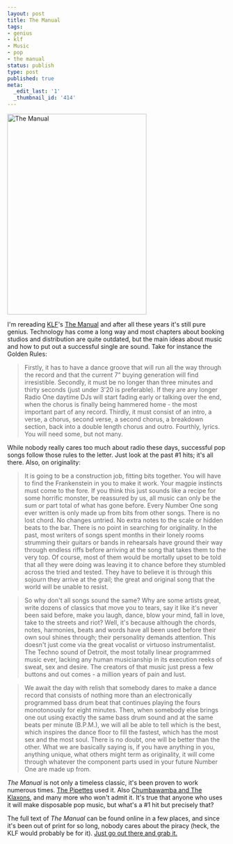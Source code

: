 ```yaml
---
layout: post
title: The Manual
tags:
- genius
- klf
- Music
- pop
- the manual
status: publish
type: post
published: true
meta:
  _edit_last: '1'
  _thumbnail_id: '414'
---
```

<img src="http://fzero.ca/wp-content/uploads/2012/03/the_manual.gif" alt="The Manual" title="The Manual" width="320" height="461" class="aligncenter size-full wp-image-414" />

I'm rereading <a href="https://en.wikipedia.org/wiki/The_KLF">KLF</a>'s <a href="https://en.wikipedia.org/wiki/The_Manual">The Manual</a> and after all these years it's still pure genius. Technology has come a long way and most chapters about booking studios and distribution are quite outdated, but the main ideas about music and how to put out a successful single are sound. Take for instance the Golden Rules:

<blockquote>Firstly, it has to have a dance groove that will run all the way through the record and that the current 7" buying generation will find irresistible. Secondly, it must be no longer than three minutes and thirty seconds (just under 3'20 is preferable). If they are any longer Radio One daytime DJs will start fading early or talking over the end, when the chorus is finally being hammered home - the most important part of any record. Thirdly, it must consist of an intro, a verse, a chorus, second verse, a second chorus, a breakdown section, back into a double length chorus and outro. Fourthly, lyrics. You will need some, but not many.</blockquote>

While nobody really cares too much about radio these days, successful pop songs follow those rules to the letter. Just look at the past #1 hits; it's all there. Also, on originality:

<blockquote>It is going to be a construction job, fitting bits together. You will have to find the Frankenstein in you to make it work. Your magpie instincts must come to the fore. If you think this just sounds like a recipe for some horrific monster, be reassured by us, all music can only be the sum or part total of what has gone before. Every Number One song ever written is only made up from bits from other songs. There is no lost chord. No changes untried. No extra notes to the scale or hidden beats to the bar. There is no point in searching for originality. In the past, most writers of songs spent months in their lonely rooms strumming their guitars or bands in rehearsals have ground their way through endless riffs before arriving at the song that takes them to the very top. Of course, most of them would be mortally upset to be told that all they were doing was leaving it to chance before they stumbled across the tried and tested. They have to believe it is through this sojourn they arrive at the grail; the great and original song that the world will be unable to resist.</blockquote>

<blockquote>So why don't all songs sound the same? Why are some artists great, write dozens of classics that move you to tears, say it like it's never been said before, make you laugh, dance, blow your mind, fall in love, take to the streets and riot? Well, it's because although the chords, notes, harmonies, beats and words have all been used before their own soul shines through; their personality demands attention. This doesn't just come via the great vocalist or virtuoso instrumentalist. The Techno sound of Detroit, the most totally linear programmed music ever, lacking any human musicianship in its execution reeks of sweat, sex and desire. The creators of that music just press a few buttons and out comes - a million years of pain and lust.</blockquote>

<blockquote>We await the day with relish that somebody dares to make a dance record that consists of nothing more than an electronically programmed bass drum beat that continues playing the fours monotonously for eight minutes. Then, when somebody else brings one out using exactly the same bass drum sound and at the same beats per minute (B.P.M.), we will all be able to tell which is the best, which inspires the dance floor to fill the fastest, which has the most sex and the most soul. There is no doubt, one will be better than the other. What we are basically saying is, if you have anything in you, anything unique, what others might term as originality, it will come through whatever the component parts used in your future Number One are made up from.</blockquote>

<em>The Manual</em> is not only a timeless classic, it's been proven to work numerous times. <a href="https://en.wikipedia.org/wiki/The_Pipettes">The Pipettes</a> used it. Also <a href="https://en.wikipedia.org/wiki/The_Manual#Influence_and_reach">Chumbawamba and The Klaxons</a>, and many more who won't admit it. It's true that anyone who uses it will make disposable pop music, but what's a #1 hit but precisely that?

The full text of <em>The Manual</em> can be found online in a few places, and since it's been out of print for so long, nobody cares about the piracy (heck, the KLF would probably be for it). <a href="https://www.google.com/#hl=en&safe=off&sclient=psy-ab&q=KLF+The+Manual">Just go out there and grab it.</a>
